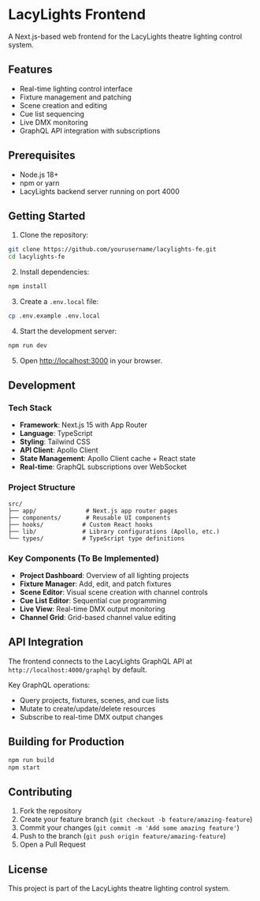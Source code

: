 # LacyLights Frontend

A Next.js-based web frontend for the LacyLights theatre lighting control system.

## Features

- Real-time lighting control interface
- Fixture management and patching
- Scene creation and editing
- Cue list sequencing
- Live DMX monitoring
- GraphQL API integration with subscriptions

## Prerequisites

- Node.js 18+ 
- npm or yarn
- LacyLights backend server running on port 4000

## Getting Started

1. Clone the repository:
```bash
git clone https://github.com/yourusername/lacylights-fe.git
cd lacylights-fe
```

2. Install dependencies:
```bash
npm install
```

3. Create a `.env.local` file:
```bash
cp .env.example .env.local
```

4. Start the development server:
```bash
npm run dev
```

5. Open [http://localhost:3000](http://localhost:3000) in your browser.

## Development

### Tech Stack

- **Framework**: Next.js 15 with App Router
- **Language**: TypeScript
- **Styling**: Tailwind CSS
- **API Client**: Apollo Client
- **State Management**: Apollo Client cache + React state
- **Real-time**: GraphQL subscriptions over WebSocket

### Project Structure

```
src/
├── app/              # Next.js app router pages
├── components/       # Reusable UI components
├── hooks/           # Custom React hooks
├── lib/             # Library configurations (Apollo, etc.)
└── types/           # TypeScript type definitions
```

### Key Components (To Be Implemented)

- **Project Dashboard**: Overview of all lighting projects
- **Fixture Manager**: Add, edit, and patch fixtures
- **Scene Editor**: Visual scene creation with channel controls
- **Cue List Editor**: Sequential cue programming
- **Live View**: Real-time DMX output monitoring
- **Channel Grid**: Grid-based channel value editing

## API Integration

The frontend connects to the LacyLights GraphQL API at `http://localhost:4000/graphql` by default. 

Key GraphQL operations:
- Query projects, fixtures, scenes, and cue lists
- Mutate to create/update/delete resources
- Subscribe to real-time DMX output changes

## Building for Production

```bash
npm run build
npm start
```

## Contributing

1. Fork the repository
2. Create your feature branch (`git checkout -b feature/amazing-feature`)
3. Commit your changes (`git commit -m 'Add some amazing feature'`)
4. Push to the branch (`git push origin feature/amazing-feature`)
5. Open a Pull Request

## License

This project is part of the LacyLights theatre lighting control system.